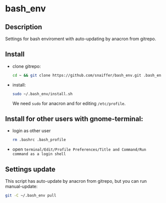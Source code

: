 # bash_env

## Description
Settings for bash enviroment with auto-updating by anacron from gitrepo.

## Install
* clone gitrepo:

  ```sh
  cd ~ && git clone https://github.com/snaiffer/bash_env.git .bash_env
  ```
* install:

  ```sh
  sudo ~/.bash_env/install.sh
  ```
  We need `sudo` for anacron and for editing `/etc/profile`.

## Install for other users with gnome-terminal:
* login as other user

  ```sh
  rm .bashrc .bash_profile
  ```
*  open `terminal/Edit/Profile Preferences/Title and Command/Run command as a login shell`

## Settings update
This script has auto-update by anacron from gitrepo, but you can run manual-update:

```sh
git -C ~/.bash_env pull
```
